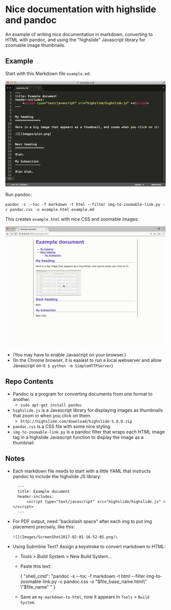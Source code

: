 # Nice documentation with highslide and pandoc

An example of writing nice documentation in markdown, converting to HTML with pandoc, and using the "highslide" Javascript library for zoomable image thumbnails.


Example
----------


Start with this Markdown file `example.md`:

![](Images/2017-08-04-11-35-45.png)

Run pandoc:

    pandoc -s --toc -f markdown -t html --filter img-to-zoomable-link.py -c pandoc.css -o example.html example.md

This creates `example.html` with nice CSS and zoomable images:

![](Images/highslide-example.gif)

- (You may have to enable Javascript on your browser.)
- (In the Chrome browser, it is easiest to run a local webserver and allow Javascript on it: `$ python -m SimpleHTTPServer`)


Repo Contents
---------------

- Pandoc is a program for converting documents from one format to another.
    - `sudo apt-get install pandoc`
- `highslide.js` is a Javascript library for displaying images as thumbnails that zoom in when you click on them.
    - `http://highslide.com/download/highslide-5.0.0.zip`
- `pandoc.css` is a CSS file with some nice styling.
- `img-to-zoomable-link.py` is a pandoc filter that wraps each HTML image tag in a highslide Javascript function to display the image as a thumbnail.



Notes
------


- Each markdown file needs to start with a little YAML that instructs pandoc to include the highslide JS library:

        ---
        title: Example document
        header-includes:
            <script type="text/javascript" src="highslide/highslide.js" ></script>
        ---

- For PDF output, need "backslash space" after each img to put img placement precisely, like this:

    `![](Images/ScreenShot2017-02-01-16-52-05.png)\ `

- Using Submline Text? Assign a keystroke to convert markdown to HTML:
    - Tools > Build System > New Build System...
    - Paste this text:

        {
            "shell_cmd": "pandoc -s --toc -f markdown -t html --filter img-to-zoomable-link.py -c pandoc.css -o \"$file_base_name.html\" \"$file_name\" " 
        }

    - Save as `my-markdown-to-html`, now it appears in `Tools` > `Build System`.
